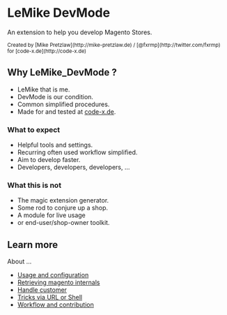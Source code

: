 # LeMike DevMode

An extension to help you develop Magento Stores.

<small>
    Created by [Mike Pretzlaw](http://mike-pretzlaw.de) / [@fxrmp](http://twitter.com/fxrmp)
    for [code-x.de](http://code-x.de)
</small>


## Why LeMike_DevMode ?

- LeMike that is me.
- DevMode is our condition.
- Common simplified procedures.
- Made for and tested at [code-x.de](http://code-x.de).


### What to expect

- Helpful tools and settings.
- Recurring often used workflow simplified.
- Aim to develop faster.
- Developers, developers, developers, ...


### What this is not

- The magic extension generator.
- Some rod to conjure up a shop.
- A module for live usage
- or end-user/shop-owner toolkit.


## Learn more

About ...

- [Usage and configuration](tree/master/doc/10-general.md)
- [Retrieving magento internals](tree/master/doc/30-core.md)
- [Handle customer](tree/master/doc/40-customer.md)
- [Tricks via URL or Shell](tree/master/doc/60-additional.md)
- [Workflow and contribution](tree/master/doc/90-devmode.md)
